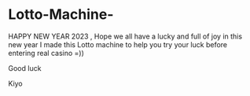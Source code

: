 # Lotto-Machine-
HAPPY NEW YEAR 2023 , Hope we all have a lucky and full of joy in this new year 
I made this Lotto machine to help you try your luck before entering real casino =)) 

Good luck

Kiyo
